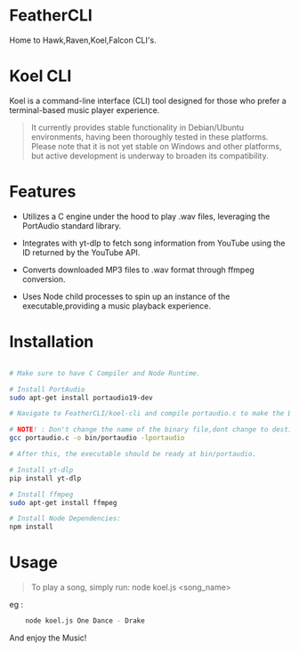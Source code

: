 # FeatherCLI
Home to Hawk,Raven,Koel,Falcon CLI's.


# Koel CLI

Koel is a command-line interface (CLI) tool designed for those who prefer a terminal-based music player experience.

> It currently provides stable functionality in Debian/Ubuntu environments, having been thoroughly tested in these platforms. Please note that it is not yet stable on Windows and other platforms, but active development is underway to broaden its compatibility.

# Features

- Utilizes a C engine under the hood to play .wav files, leveraging the PortAudio standard library.

- Integrates with yt-dlp to fetch song information from YouTube using the ID returned by the YouTube API.

- Converts downloaded MP3 files to .wav format through ffmpeg conversion.
- Uses Node child processes to spin up an instance of the executable,providing a music playback experience.

# Installation 

```bash 

# Make sure to have C Compiler and Node Runtime.

# Install PortAudio
sudo apt-get install portaudio19-dev

# Navigate to FeatherCLI/koel-cli and compile portaudio.c to make the Binary executable on your machine :

# NOTE! : Don't change the name of the binary file,dont change to destination of the executable and make sure to link portaudio.
gcc portaudio.c -o bin/portaudio -lportaudio

# After this, the executable should be ready at bin/portaudio.

# Install yt-dlp
pip install yt-dlp

# Install ffmpeg
sudo apt-get install ffmpeg

# Install Node Dependencies:
npm install
```

# Usage 

> To play a song, simply run:
node koel.js <song_name>

eg : 
```bash
    node koel.js One Dance - Drake
```

And enjoy the Music!
